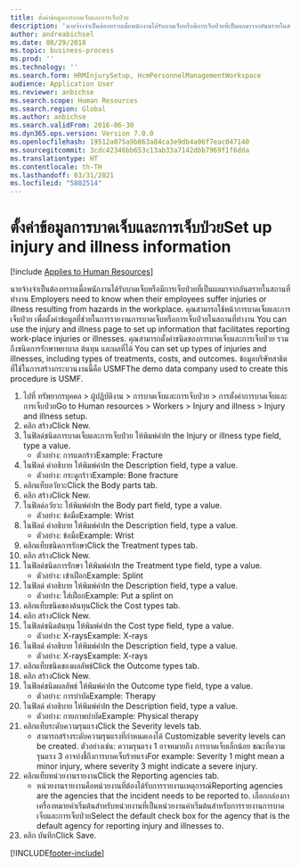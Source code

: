 ```yaml
---
title: ตั้งค่าข้อมูลการบาดเจ็บและการเจ็บป่วย
description: 'นายจ้างจำเป็นต้องทราบเมื่อพนักงานได้รับบาดเจ็บหรือมีการเจ็บป่วยที่เป็นผลมาจากอันตรายในสถานที่ทำงาน '
author: andreabichsel
ms.date: 08/29/2018
ms.topic: business-process
ms.prod: ''
ms.technology: ''
ms.search.form: HRMInjurySetup, HcmPersonnelManagementWorkspace
audience: Application User
ms.reviewer: anbichse
ms.search.scope: Human Resources
ms.search.region: Global
ms.author: anbichse
ms.search.validFrom: 2016-06-30
ms.dyn365.ops.version: Version 7.0.0
ms.openlocfilehash: 19512a075a9b863a84ca3e9db4a06f7eac047140
ms.sourcegitcommit: 3cdc42346bb653c13ab33a7142dbb7969f1f6dda
ms.translationtype: HT
ms.contentlocale: th-TH
ms.lasthandoff: 03/31/2021
ms.locfileid: "5802514"
---
```

# <a name="set-up-injury-and-illness-information"></a><span data-ttu-id="dab2d-103">ตั้งค่าข้อมูลการบาดเจ็บและการเจ็บป่วย</span><span class="sxs-lookup"><span data-stu-id="dab2d-103">Set up injury and illness information</span></span>

[!include [Applies to Human Resources](../includes/applies-to-hr.md)]



<span data-ttu-id="dab2d-104">นายจ้างจำเป็นต้องทราบเมื่อพนักงานได้รับบาดเจ็บหรือมีการเจ็บป่วยที่เป็นผลมาจากอันตรายในสถานที่ทำงาน </span><span class="sxs-lookup"><span data-stu-id="dab2d-104">Employers need to know when their employees suffer injuries or illness resulting from hazards in the workplace.</span></span> <span data-ttu-id="dab2d-105">คุณสามารถใช้หน้าการบาดเจ็บและการเจ็บป่วย เพื่อตั้งค่าข้อมูลที่ช่วยในการรายงานการบาดเจ็บหรือการเจ็บป่วยในสถานที่ทำงาน </span><span class="sxs-lookup"><span data-stu-id="dab2d-105">You can use the injury and illness page to set up information that facilitates reporting work-place injuries or illnesses.</span></span> <span data-ttu-id="dab2d-106">คุณสามารถตั้งค่าชนิดของการบาดเจ็บและการเจ็บป่วย รวมถึงชนิดการรักษาพยาบาล ต้นทุน และผลที่ได้ </span><span class="sxs-lookup"><span data-stu-id="dab2d-106">You can set up types of injuries and illnesses, including types of treatments, costs, and outcomes.</span></span> <span data-ttu-id="dab2d-107">ข้อมูลบริษัทสาธิตที่ใช้ในการสร้างกระบวนงานนี้คือ USMF</span><span class="sxs-lookup"><span data-stu-id="dab2d-107">The demo data company used to create this procedure is USMF.</span></span>

1. <span data-ttu-id="dab2d-108">ไปที่ ทรัพยากรบุคคล > ผู้ปฏิบัติงาน > การบาดเจ็บและการเจ็บป่วย > การตั้งค่าการบาดเจ็บและการเจ็บป่วย</span><span class="sxs-lookup"><span data-stu-id="dab2d-108">Go to Human resources > Workers > Injury and illness > Injury and illness setup.</span></span>
2. <span data-ttu-id="dab2d-109">คลิก สร้าง</span><span class="sxs-lookup"><span data-stu-id="dab2d-109">Click New.</span></span>
3. <span data-ttu-id="dab2d-110">ในฟิลด์ชนิดการบาดเจ็บและการเจ็บป่วย ให้พิมพ์ค่า</span><span class="sxs-lookup"><span data-stu-id="dab2d-110">In the Injury or illness type field, type a value.</span></span>
    * <span data-ttu-id="dab2d-111">ตัวอย่าง: การแตกร้าว</span><span class="sxs-lookup"><span data-stu-id="dab2d-111">Example: Fracture</span></span>  
4. <span data-ttu-id="dab2d-112">ในฟิลด์ คำอธิบาย ให้พิมพ์ค่า</span><span class="sxs-lookup"><span data-stu-id="dab2d-112">In the Description field, type a value.</span></span>
    * <span data-ttu-id="dab2d-113">ตัวอย่าง: กระดูกร้าว</span><span class="sxs-lookup"><span data-stu-id="dab2d-113">Example: Bone fracture</span></span>  
5. <span data-ttu-id="dab2d-114">คลิกแท็บอวัยวะ</span><span class="sxs-lookup"><span data-stu-id="dab2d-114">Click the Body parts tab.</span></span>
6. <span data-ttu-id="dab2d-115">คลิก สร้าง</span><span class="sxs-lookup"><span data-stu-id="dab2d-115">Click New.</span></span>
7. <span data-ttu-id="dab2d-116">ในฟิลด์อวัยวะ ให้พิมพ์ค่า</span><span class="sxs-lookup"><span data-stu-id="dab2d-116">In the Body part field, type a value.</span></span>
    * <span data-ttu-id="dab2d-117">ตัวอย่าง: ข้อมือ</span><span class="sxs-lookup"><span data-stu-id="dab2d-117">Example: Wrist</span></span>  
8. <span data-ttu-id="dab2d-118">ในฟิลด์ คำอธิบาย ให้พิมพ์ค่า</span><span class="sxs-lookup"><span data-stu-id="dab2d-118">In the Description field, type a value.</span></span>
    * <span data-ttu-id="dab2d-119">ตัวอย่าง: ข้อมือ</span><span class="sxs-lookup"><span data-stu-id="dab2d-119">Example: Wrist</span></span>  
9. <span data-ttu-id="dab2d-120">คลิกแท็บชนิดการรักษา</span><span class="sxs-lookup"><span data-stu-id="dab2d-120">Click the Treatment types tab.</span></span>
10. <span data-ttu-id="dab2d-121">คลิก สร้าง</span><span class="sxs-lookup"><span data-stu-id="dab2d-121">Click New.</span></span>
11. <span data-ttu-id="dab2d-122">ในฟิลด์ชนิดการรักษา ให้พิมพ์ค่า</span><span class="sxs-lookup"><span data-stu-id="dab2d-122">In the Treatment type field, type a value.</span></span>
    * <span data-ttu-id="dab2d-123">ตัวอย่าง: เข้าเฝือก</span><span class="sxs-lookup"><span data-stu-id="dab2d-123">Example: Splint</span></span>  
12. <span data-ttu-id="dab2d-124">ในฟิลด์ คำอธิบาย ให้พิมพ์ค่า</span><span class="sxs-lookup"><span data-stu-id="dab2d-124">In the Description field, type a value.</span></span>
    * <span data-ttu-id="dab2d-125">ตัวอย่าง: ใส่เฝือก</span><span class="sxs-lookup"><span data-stu-id="dab2d-125">Example: Put a splint on</span></span>  
13. <span data-ttu-id="dab2d-126">คลิกแท็บชนิดของต้นทุน</span><span class="sxs-lookup"><span data-stu-id="dab2d-126">Click the Cost types tab.</span></span>
14. <span data-ttu-id="dab2d-127">คลิก สร้าง</span><span class="sxs-lookup"><span data-stu-id="dab2d-127">Click New.</span></span>
15. <span data-ttu-id="dab2d-128">ในฟิลด์ชนิดต้นทุน ให้พิมพ์ค่า</span><span class="sxs-lookup"><span data-stu-id="dab2d-128">In the Cost type field, type a value.</span></span>
    * <span data-ttu-id="dab2d-129">ตัวอย่าง: X-rays</span><span class="sxs-lookup"><span data-stu-id="dab2d-129">Example: X-rays</span></span>  
16. <span data-ttu-id="dab2d-130">ในฟิลด์ คำอธิบาย ให้พิมพ์ค่า</span><span class="sxs-lookup"><span data-stu-id="dab2d-130">In the Description field, type a value.</span></span>
    * <span data-ttu-id="dab2d-131">ตัวอย่าง: X-rays</span><span class="sxs-lookup"><span data-stu-id="dab2d-131">Example: X-rays</span></span>  
17. <span data-ttu-id="dab2d-132">คลิกแท็บชนิดของผลลัพธ์</span><span class="sxs-lookup"><span data-stu-id="dab2d-132">Click the Outcome types tab.</span></span>
18. <span data-ttu-id="dab2d-133">คลิก สร้าง</span><span class="sxs-lookup"><span data-stu-id="dab2d-133">Click New.</span></span>
19. <span data-ttu-id="dab2d-134">ในฟิลด์ชนิดผลลัพธ์ ให้พิมพ์ค่า</span><span class="sxs-lookup"><span data-stu-id="dab2d-134">In the Outcome type field, type a value.</span></span>
    * <span data-ttu-id="dab2d-135">ตัวอย่าง: การบำบัด</span><span class="sxs-lookup"><span data-stu-id="dab2d-135">Example: Therapy</span></span>  
20. <span data-ttu-id="dab2d-136">ในฟิลด์ คำอธิบาย ให้พิมพ์ค่า</span><span class="sxs-lookup"><span data-stu-id="dab2d-136">In the Description field, type a value.</span></span>
    * <span data-ttu-id="dab2d-137">ตัวอย่าง: กายภาพบำบัด</span><span class="sxs-lookup"><span data-stu-id="dab2d-137">Example: Physical therapy</span></span>  
21. <span data-ttu-id="dab2d-138">คลิกแท็บระดับความรุนแรง</span><span class="sxs-lookup"><span data-stu-id="dab2d-138">Click the Severity levels tab.</span></span>
    * <span data-ttu-id="dab2d-139">สามารถสร้างระดับความรุนแรงที่กำหนดเองได้ </span><span class="sxs-lookup"><span data-stu-id="dab2d-139">Customizable severity levels can be created.</span></span> <span data-ttu-id="dab2d-140">ตัวอย่างเช่น: ความรุนแรง 1 อาจหมายถึง การบาดเจ็บเล็กน้อย ขณะที่ความรุนแรง 3 อาจบ่งชี้ถึงการบาดเจ็บร้ายแรง</span><span class="sxs-lookup"><span data-stu-id="dab2d-140">For example: Severity 1 might mean a minor injury, where severity 3 might indicate a severe injury.</span></span>  
22. <span data-ttu-id="dab2d-141">คลิกแท็บหน่วยงานรายงาน</span><span class="sxs-lookup"><span data-stu-id="dab2d-141">Click the Reporting agencies tab.</span></span>
    * <span data-ttu-id="dab2d-142">หน่วยงานรายงานคือหน่วยงานที่ต้องได้รับการรายงานเหตุการณ์</span><span class="sxs-lookup"><span data-stu-id="dab2d-142">Reporting agencies are the agencies that the incident needs to be reported to.</span></span> <span data-ttu-id="dab2d-143">เลือกกล่องกาเครื่องหมายค่าเริ่มต้นสำหรับหน่วยงานที่เป็นหน่วยงานค่าเริ่มต้นสำหรับการรายงานการบาดเจ็บและการเจ็บป่วย</span><span class="sxs-lookup"><span data-stu-id="dab2d-143">Select the default check box for the agency that is the default agency for reporting injury and illnesses to.</span></span>  
23. <span data-ttu-id="dab2d-144">คลิก บันทึก</span><span class="sxs-lookup"><span data-stu-id="dab2d-144">Click Save.</span></span>



[!INCLUDE[footer-include](../includes/footer-banner.md)]